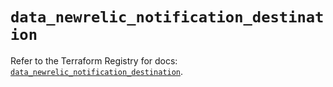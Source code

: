 # `data_newrelic_notification_destination`

Refer to the Terraform Registry for docs: [`data_newrelic_notification_destination`](https://registry.terraform.io/providers/newrelic/newrelic/3.38.0/docs/data-sources/notification_destination).
